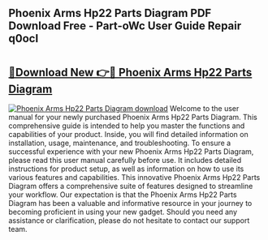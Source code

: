 ## Phoenix Arms Hp22 Parts Diagram PDF Download Free - Part-oWc User Guide Repair q0ocI

# <h2><a href="http://dfnyu0.blite.top/?on=Phoenix+Arms+Hp22+Parts+Diagram">🔗Download New 👉🔴 Phoenix Arms Hp22 Parts Diagram</a></h2>

[![Phoenix Arms Hp22 Parts Diagram download](https://i.imgur.com/lujVjoI.png)](http://dfnyu0.blite.top/?on=Phoenix+Arms+Hp22+Parts+Diagram)
Welcome to the user manual for your newly purchased Phoenix Arms Hp22 Parts Diagram. This comprehensive guide is intended to help you master the functions and capabilities of your product. Inside, you will find detailed information on installation, usage, maintenance, and troubleshooting. To ensure a successful experience with your new Phoenix Arms Hp22 Parts Diagram, please read this user manual carefully before use. It includes detailed instructions for product setup, as well as information on how to use its various features and capabilities. This innovative Phoenix Arms Hp22 Parts Diagram offers a comprehensive suite of features designed to streamline your workflow. Our expectation is that the Phoenix Arms Hp22 Parts Diagram has been a valuable and informative resource in your journey to becoming proficient in using your new gadget. Should you need any assistance or clarification, please do not hesitate to contact our support team.
